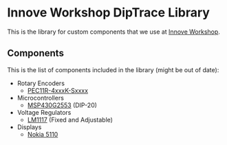 # Innove Workshop DipTrace Library

This is the library for custom components that we use at [Innove Workshop](http://innoveworkshop.com/).


## Components

This is the list of components included in the library (might be out of date):

  - Rotary Encoders
    - [PEC11R-4xxxK-Sxxxx](http://www.bourns.com/docs/Product-Datasheets/pec11R.pdf)
  - Microcontrollers
    - [MSP430G2553](http://www.ti.com/lit/ds/symlink/msp430g2253.pdf) (DIP-20)
  - Voltage Regulators
    - [LM1117](http://www.ti.com/lit/ds/symlink/lm1117.pdf) (Fixed and Adjustable)
  - Displays
    - [Nokia 5110](https://www.sparkfun.com/products/10168)

